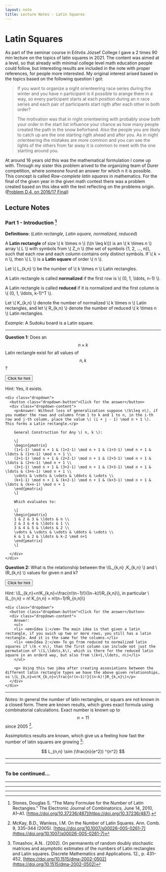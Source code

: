 ```yaml
---
layout: note
title: Lecture Notes - Latin Squares
---
```


# Latin Squares
As part of the seminar course in Eötvös József College I gave a 2 times 90 min lecture on the topics of latin squares in 2021. The content was aimed at a level, so that already with minimal college level math education people could follow, but interesting results are included in the note with proper references, for people more interested. My original interest arised based in the topics based on the following question I got:


> If you want to organize a night orienteering race series during the winter and you have n participant is it possible to arange them in a way, so every participant starts at each position during an n race series and each pair of participants start rigth after each other in both order?
>
>The motivation was that in night orienteering with probably snow both your order in the start list influence your chance as how many people created the path in the snow beforhand. Also the people you are likely to catch up are the one starting rigth ahead and after you. As in night orienteering the mistakes are more common and you can see the lights of the others from far away it is common to meet with the one starting around you.

At around 16 years old this was the mathematical formulation I come up with. Through my sister this problem arived to the organizing team of Durer competition, where someone found an answer for which n it is possible. This concept is called *Row-complete latin squares* in mathematics. For the final of the given year in the given math contest there was a problem created based on this idea with the text reflecting on the problems origin. ([Problem D.4. on 2016/17 Final](https://durerinfo.hu/wp-content/uploads/2017/02/10KD.pdf))


## Lecture Notes
### Part 1 - Introduction [^1]

**Definitions:** (*Latin rectangle, Latin square, normalized, reduced*)
<p>A <Strong>Latin rectangle</Strong> of size \( k \times n \) (\(n \leq k\)) is an \( k \times n \) array \( L \) with symbols from \( Z_n \) (the set of symbols {1, 2, ..., n}), such that each row and each column contains only distinct symbols. If \( k = n \), then \( L \) is a <Strong>Latin square</Strong> of order \( n \).</p> 

<p>Let \( L_{k,n} \) be the number of \( k \times n \) Latin rectangles.</p>

<p>A Latin rectangle is called <Strong>normalized</Strong> if the first row is \( (0, 1, \ldots, n-1) \).</p>

<p>A Latin rectangle is called <Strong>reduced</Strong> if it is normalized and the first column is \( (0, 1, \ldots, k-1)^T \).</p>

<p>Let \( K_{k,n} \) denote the number of normalized \( k \times n \) Latin rectangles, and let \( R_{k,n} \) denote the number of reduced \( k \times n \) Latin rectangles.</p>



*Example:* A Sudoku board is a Latin square.

---

**Question 1:** Does an $$n\times k$$ Latin rectangle exist for all values of  $$n, k$$?

<div class="dropdown">
  <button class="dropdown-button">Click for hint</button>
  <div class="dropdown-content">
    <p>Hint: Yes, it exists.</p>

    <div class="dropdown">
      <button class="dropdown-button">Click for the answer</button>
      <div class="dropdown-content">
        <p>Answer: Without loss of generalization suppose \(k\leq n\), if you number the rows and columns from 1 to k and 1 to n, in the i-th row and j-th column, place the value \( (i + j - 1) \mod n + 1 \). This forms a Latin rectangle.</p>

        General Construction for Any \( n, k \):

        \[
        \begin{pmatrix}
        (1+1-1) \mod n + 1 & (1+2-1) \mod n + 1 & (1+3-1) \mod n + 1 & \ldots & (1+n-1) \mod n + 1 \\
        (2+1-1) \mod n + 1 & (2+2-1) \mod n + 1 & (2+3-1) \mod n + 1 & \ldots & (2+n-1) \mod n + 1 \\
        (3+1-1) \mod n + 1 & (3+2-1) \mod n + 1 & (3+3-1) \mod n + 1 & \ldots & (3+n-1) \mod n + 1 \\
        \vdots & \vdots & \vdots & \ddots & \vdots \\
        (k+1-1) \mod n + 1 & (k+2-1) \mod n + 1 & (k+3-1) \mod n + 1 & \ldots & (k+n-1) \mod n + 1
        \end{pmatrix}
        \]

        Which evaluates to:

        \[
        \begin{pmatrix}
        1 & 2 & 3 & \ldots & n \\
        2 & 3 & 4 & \ldots & 1 \\
        3 & 4 & 5 & \ldots & 2 \\
        \vdots & \vdots & \vdots & \ddots & \vdots \\
        k & 1 & 2 & \ldots & k-2 \mod n+1
        \end{pmatrix}
        \]

      </div>
    </div>
  </div>
</div>


<p><Strong>Question 2:</Strong> What is the relationship between the \(L_{k,n} ,K_{k,n} \) and \(R_{k,n} \) values for given n and k?</p>

<div class="dropdown">
  <button class="dropdown-button">Click for hint</button>
  <div class="dropdown-content">
    <p>Hint: \(L_{k,n}=n!K_{k,n}=\frac{n!(n−1)!}{(n−k)!}R_{k,n}\), in particular \(L_{n,n} = n! K_{n,n} = n!(n−1)!R_{n,n}\)</p>

    <div class="dropdown">
      <button class="dropdown-button">Click for the answer</button>
      <div class="dropdown-content">
        Answer: 
        <ul>
        <li> <em>Idea 1:</em> The main idea is that given a latin rectangle, if you swich up two or more rows, you still has a latin rectangle. And it is the same for the columns.</li>
        <li> <em>Idea 2:</em> To go from reduced to normalized latin squares if \(k < n\), than the first column can include not just the permutation of \(1,\ldots,k\), which is there for the reduced latin square in an orderd way, but also from \(k+1,\ldots, n\)</li>
        </ul>

        <p> Using this two idea after creating assosiations between the different latin rectangle types we have the above given relationships, so \(L_{k,n}=n!K_{k,n}=\frac{n!(n−1)!}{(n−k)!}R_{k,n}\)</p>
      </div>
    </div>
  </div>
</div>

---

*Notes:* In general the number of latin rectangles, or squars are not known in a closed form. There are known results, which gives exact formula using combinatorial calculations. Exact number is known up to $$n=11$$ since 2005 [^3].

Assimptotics results are known, which give us a feeling how fast the number of latin squares are growing [^2]:

$$ L_{n,n} \sim  (\frac{n}{e^2}) ^{n^2} $$

---
---

<!--
### Part 2 - Partial latin squares


---
-->

### To be continued...




---
---
---

[^1]: Stones, Douglas S. “The Many Formulae for the Number of Latin Rectangles.” The Electronic Journal of Combinatorics, June 14, 2010, A1–A1. [https://doi.org/10.37236/487](https://doi.org/10.37236/487).

[^2]: Timashov, A.N.. (2002). On permanents of random doubly stochastic matrices and asymptotic estimates of the numbers of Latin rectangles and Latin squares. Discrete Mathematics and Applications. 12., p. 431–452, [https://doi.org/10.1515/dma-2002-0502](https://doi.org/10.1515/dma-2002-0502) 

[^3]: McKay, B.D., Wanless, I.M. On the Number of Latin Squares. Ann. Comb. 9, 335–344 (2005). [https://doi.org/10.1007/s00026-005-0261-7](https://doi.org/10.1007/s00026-005-0261-7)